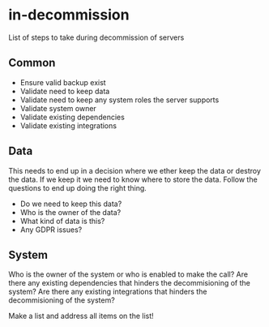 # in-decommission
List of steps to take during decommission of servers

## Common

* Ensure valid backup exist
* Validate need to keep data
* Validate need to keep any system roles the server supports
* Validate system owner
* Validate existing dependencies
* Validate existing integrations


## Data

This needs to end up in a decision where we ether keep the data or destroy the data.
If we keep it we need to know where to store the data.
Follow the questions to end up doing the right thing.

* Do we need to keep this data?
* Who is the owner of the data?
* What kind of data is this?
* Any GDPR issues?


## System

Who is the owner of the system or who is enabled to make the call?
Are there any existing dependencies that hinders the decommisioning of the system?
Are there any existing integrations that hinders the decommisioning of the system?

Make a list and address all items on the list!
